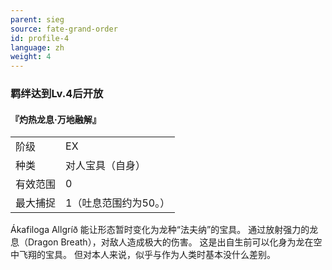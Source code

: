```yaml
---
parent: sieg
source: fate-grand-order
id: profile-4
language: zh
weight: 4
---
```


### 羁绊达到Lv.4后开放

#### 『灼热龙息·万地融解』

<table>
  <tr><td>阶级</td><td>EX</td></tr>
  <tr><td>种类</td><td>对人宝具（自身）</td></tr>
  <tr><td>有效范围</td><td>0</td></tr>
  <tr><td>最大捕捉</td><td>1（吐息范围约为50。）</td></tr>
</table>

Ákafiloga Allgríð
能让形态暂时变化为龙种“法夫纳”的宝具。
通过放射强力的龙息（Dragon Breath），对敌人造成极大的伤害。
这是出自生前可以化身为龙在空中飞翔的宝具。
但对本人来说，似乎与作为人类时基本没什么差别。
